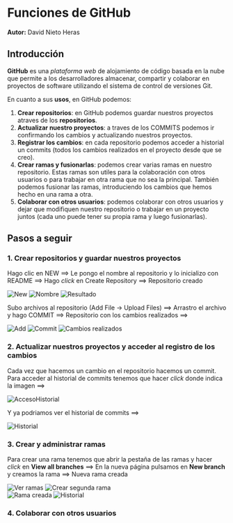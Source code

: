 # Funciones de GitHub
**Autor:** David Nieto Heras
## Introducción
**GitHub** es una _plataforma web_ de alojamiento de código basada en la nube que permite a los desarrolladores almacenar, compartir y colaborar en proyectos de software utilizando el sistema de control de versiones Git.

En cuanto a sus **usos**, en GitHub podemos:
1. **Crear repositorios**: en GitHub podemos guardar nuestros proyectos atraves de los **repositorios**.
2. **Actualizar nuestro proyectos**: a traves de los COMMITS podemos ir confirmando los cambios y actualizando nuestros proyectos.
3. **Registrar los cambios**: en cada repositorio podemos acceder a historial un commits (todos los cambios realizados en el proyecto desde que se creo).
4. **Crear ramas y fusionarlas**: podemos crear varias ramas en nuestro repositorio. Estas ramas son utiles para la colaboración con otros usuarios o para trabajar en otra rama que no sea la principal. También podemos fusionar las ramas, introduciendo los cambios que hemos hecho en una rama a otra.
5. **Colaborar con otros usuarios**: podemos colaborar con otros usuarios y dejar que modifiquen nuestro repositorio o trabajar en un proyecto juntos (cada uno puede tener su propia rama y luego fusionarlas). 

## Pasos a seguir
### 1. Crear repositorios y guardar nuestros proyectos
Hago clic en NEW ==>  Le pongo el nombre al repositorio y lo inicializo con README ==> Hago _click_ en Create Repository ==> Repositorio creado 

![New](../img_UD1/newrepo.png)  ![Nombre](../img_UD1/nombrerepo.png)  ![Resultado](../img_UD1/creorepo.png)  

Subo archivos al repositorio (Add File -> Upload Files) ==>  Arrastro el archivo y hago COMMIT ==>  Repositorio con los cambios realizados ==>  

![Add](../img_UD1/addfile.png)  ![Commit](../img_UD1/arrastroyhagocomit.png)  ![Cambios realizados](../img_UD1/cambiosrepo.png)  

### 2. Actualizar nuestros proyectos y acceder al registro de los cambios
Cada vez que hacemos un cambio en el repositorio hacemos un commit. Para acceder al historial de commits tenemos que hacer _click_ donde indica la imagen ==>  

![AccesoHistorial](../img_UD1/historialacceso.png)

Y ya podriamos ver el historial de commits ==>  

![Historial](../img_UD1/historialcommits.png)  

### 3. Crear y administrar ramas  
Para crear una rama tenemos que abrir la pestaña de las ramas y hacer _click_ en **View all branches** ==> En la nueva página pulsamos en **New branch** y creamos la rama ==> Nueva rama creada

![Ver ramas](../img_UD1/viewallbranches.png)  ![Crear segunda rama](../img_UD1/segundarama.png)  
![Rama creada](../img_UD1/historialcommits.png)  ![Historial](../img_UD1/historialcommits.png)  

### 4. Colaborar con otros usuarios

 
